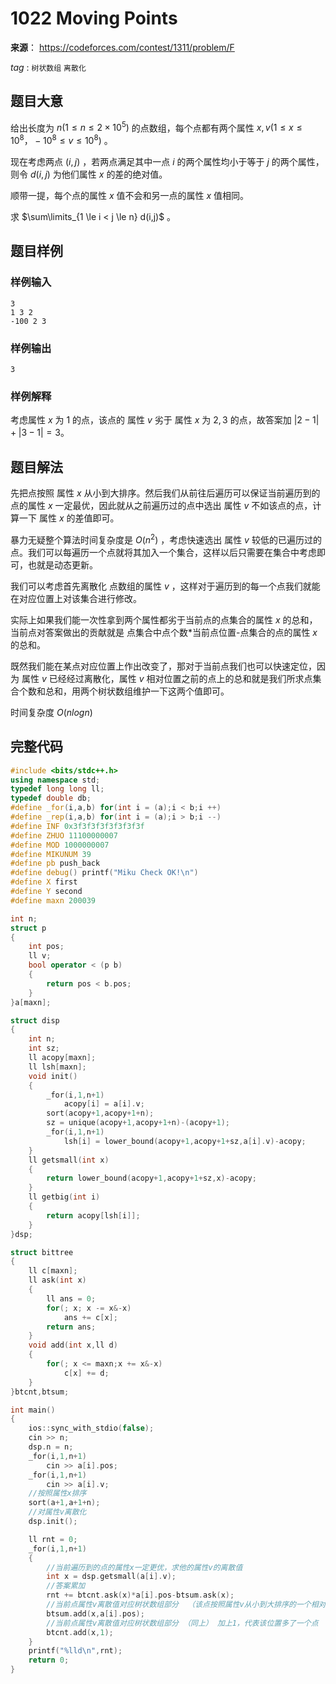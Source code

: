 # 1022  Moving Points

**来源**： https://codeforces.com/contest/1311/problem/F

$tag$ : `树状数组` `离散化` 



## 题目大意

给出长度为 $n(1≤n≤2×10^5)$ 的点数组，每个点都有两个属性 $x,v(1≤x≤10^8，-10^8≤v≤10^8)$ 。

现在考虑两点 $(i,j)$ ，若两点满足其中一点 $i$ 的两个属性均小于等于 $j$ 的两个属性，则令 $d(i,j)$ 为他们属性 $x$ 的差的绝对值。

顺带一提，每个点的属性 $x$ 值不会和另一点的属性 $x$ 值相同。 

求 $\sum\limits_{1 \le i < j \le n} d(i,j)$ 。 



## 题目样例

### 样例输入

```
3
1 3 2
-100 2 3
```

### 样例输出

```
3
```

### 样例解释

考虑属性 $x$ 为 $1$ 的点，该点的 属性 $v$ 劣于 属性 $x$ 为 $2,3$ 的点，故答案加 $|2-1|+|3-1|=3$。



## 题目解法

先把点按照 属性 $x$ 从小到大排序。然后我们从前往后遍历可以保证当前遍历到的点的属性 $x$ 一定最优，因此就从之前遍历过的点中选出 属性 $v$ 不如该点的点，计算一下 属性 $x$ 的差值即可。

暴力无疑整个算法时间复杂度是 $O(n^2)$ ，考虑快速选出 属性 $v$ 较低的已遍历过的点。我们可以每遍历一个点就将其加入一个集合，这样以后只需要在集合中考虑即可，也就是动态更新。

我们可以考虑首先离散化 点数组的属性 $v$ ，这样对于遍历到的每一个点我们就能在对应位置上对该集合进行修改。

实际上如果我们能一次性拿到两个属性都劣于当前点的点集合的属性 $x$ 的总和，当前点对答案做出的贡献就是 点集合中点个数*当前点位置-点集合的点的属性 $x$ 的总和。

既然我们能在某点对应位置上作出改变了，那对于当前点我们也可以快速定位，因为 属性 $v$ 已经经过离散化，属性 $v$ 相对位置之前的点上的总和就是我们所求点集合个数和总和，用两个树状数组维护一下这两个值即可。

时间复杂度 $O(nlogn)$

## 完整代码

```c++
#include <bits/stdc++.h>
using namespace std;
typedef long long ll;
typedef double db;
#define _for(i,a,b) for(int i = (a);i < b;i ++)
#define _rep(i,a,b) for(int i = (a);i > b;i --)
#define INF 0x3f3f3f3f3f3f3f3f
#define ZHUO 11100000007
#define MOD 1000000007
#define MIKUNUM 39
#define pb push_back
#define debug() printf("Miku Check OK!\n")
#define X first
#define Y second
#define maxn 200039

int n;
struct p
{
	int pos;
	ll v;
	bool operator < (p b)
	{
		return pos < b.pos;
	}
}a[maxn];

struct disp
{
	int n;
	int sz; 
	ll acopy[maxn];
	ll lsh[maxn]; 
	void init()
	{
		_for(i,1,n+1)
			acopy[i] = a[i].v;
		sort(acopy+1,acopy+1+n);
		sz = unique(acopy+1,acopy+1+n)-(acopy+1);
		_for(i,1,n+1)
			lsh[i] = lower_bound(acopy+1,acopy+1+sz,a[i].v)-acopy;
	}
	ll getsmall(int x)
	{
		return lower_bound(acopy+1,acopy+1+sz,x)-acopy;
	}
	ll getbig(int i)
	{
		return acopy[lsh[i]];
	}
}dsp;

struct bittree
{
	ll c[maxn];
	ll ask(int x)
	{
		ll ans = 0;
		for(; x; x -= x&-x)
			ans += c[x];
		return ans;
	}
	void add(int x,ll d)
	{
		for(; x <= maxn;x += x&-x)
			c[x] += d; 
	}
}btcnt,btsum;

int main()	
{
	ios::sync_with_stdio(false);
	cin >> n;
	dsp.n = n;
	_for(i,1,n+1)
		cin >> a[i].pos;
	_for(i,1,n+1)
		cin >> a[i].v;
	//按照属性x排序
	sort(a+1,a+1+n);
    //对属性v离散化
	dsp.init();

	ll rnt = 0;
	_for(i,1,n+1)
	{
		//当前遍历到的点的属性x一定更优，求他的属性v的离散值
        int x = dsp.getsmall(a[i].v);
        //答案累加
		rnt += btcnt.ask(x)*a[i].pos-btsum.ask(x);
        //当前点属性v离散值对应树状数组部分  （该点按照属性v从小到大排序的一个相对位置）加上属性x
		btsum.add(x,a[i].pos);
        //当前点属性v离散值对应树状数组部分 （同上） 加上1，代表该位置多了一个点
		btcnt.add(x,1);
	}
	printf("%lld\n",rnt);
	return 0;
}

```

